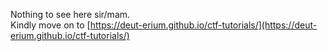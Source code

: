 Nothing to see here sir/mam.  
Kindly move on to [https://deut-erium.github.io/ctf-tutorials/](https://deut-erium.github.io/ctf-tutorials/)
